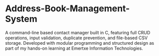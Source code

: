 # Address-Book-Management-System
A command-line based contact manager built in C, featuring full CRUD operations, input validation, duplicate prevention, and file-based CSV storage. Developed with modular programming and structured design as part of my hands-on learning at Emertxe Information Technologies.
